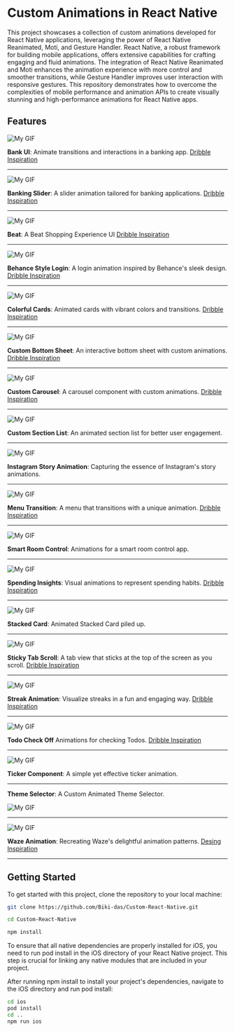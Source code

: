 # Custom Animations in React Native

This project showcases a collection of custom animations developed for React Native applications, leveraging the power of React Native Reanimated, Moti, and Gesture Handler. React Native, a robust framework for building mobile applications, offers extensive capabilities for crafting engaging and fluid animations. The integration of React Native Reanimated and Moti enhances the animation experience with more control and smoother transitions, while Gesture Handler improves user interaction with responsive gestures. This repository demonstrates how to overcome the complexities of mobile performance and animation APIs to create visually stunning and high-performance animations for React Native apps.

## Features

![My GIF](https://media.giphy.com/media/v1.Y2lkPTc5MGI3NjExZGQ0Nnl5NnB5bHIxd3pxamtjcXNreG1xY3Y0cXkyZmV2NGhrMmlzeSZlcD12MV9pbnRlcm5hbF9naWZfYnlfaWQmY3Q9Zw/EswgoEhAeXrmx1IyO8/giphy.gif)

**Bank UI**: Animate transitions and interactions in a banking app.
[Dribble Inspiration](https://dribbble.com/shots/15294651-Bank-App)

---

![My GIF](https://media.giphy.com/media/v1.Y2lkPTc5MGI3NjExa2p2bnc1YTdya3pqOTlobjVveTgzbWhjYnUzN3U2MnJlb3d3bTI5MCZlcD12MV9pbnRlcm5hbF9naWZfYnlfaWQmY3Q9Zw/AdAJSClvlF9n1rbtk5/giphy.gif)

**Banking Slider**: A slider animation tailored for banking applications.
[Dribble Inspiration](https://dribbble.com/shots/14891203-Banking-Mobile-App)

---

![My GIF](https://media.giphy.com/media/v1.Y2lkPTc5MGI3NjExOGZhdDJoaXBuc2xkcGllZWg1czA5eTQ2dDR6eWY2bzk0amMzaWU2ZSZlcD12MV9pbnRlcm5hbF9naWZfYnlfaWQmY3Q9Zw/oVudd8DwOaOlFv98ru/giphy.gif)

**Beat**: A Beat Shopping Experience UI
[Dribble Inspiration](https://dribbble.com/shots/12294992-Beats-Concept-App)

---

![My GIF](https://media.giphy.com/media/v1.Y2lkPTc5MGI3NjExYXdqdmZiaG5meXA1bGtwbGU2OWdoZnJmajJ1cG42cHd3enVpdmdicSZlcD12MV9pbnRlcm5hbF9naWZfYnlfaWQmY3Q9Zw/ahgW0Wwldu5fgKyjBg/giphy.gif)

**Behance Style Login**: A login animation inspired by Behance's sleek design.
[Dribble Inspiration](https://dribbble.com/shots/5850406--02-Behance-Login)

---

![My GIF](https://media.giphy.com/media/v1.Y2lkPTc5MGI3NjExMGJmcjZvcDNjcmdkZXQxeHpld2tib2g2M3dkczlsMnN2eXkwMnJpZSZlcD12MV9pbnRlcm5hbF9naWZfYnlfaWQmY3Q9Zw/KD8poIOBdK01R2DUBy/giphy.gif)

**Colorful Cards**: Animated cards with vibrant colors and transitions.
[Dribble Inspiration](https://dribbble.com/shots/13267613-Payments-Card-Animation)

---

![My GIF](https://media.giphy.com/media/v1.Y2lkPTc5MGI3NjExYXo3ZmtkZm5tY3N5dGUzZTYxZmFzMzluMm9yNXNpOXp4ZWRkd3FhNyZlcD12MV9pbnRlcm5hbF9naWZfYnlfaWQmY3Q9Zw/v7ufDJGtGxyNSqOQar/giphy.gif)

**Custom Bottom Sheet**: An interactive bottom sheet with custom animations.
[Dribble Inspiration](https://dribbble.com/shots/6757806-Discover-scroll-interface)

---

![My GIF](https://media.giphy.com/media/v1.Y2lkPTc5MGI3NjExdG80Ym5mZGI0NXl6aGVyc2dkbmVyanFjdGsydXBsbzZlbG43YzhzZCZlcD12MV9pbnRlcm5hbF9naWZfYnlfaWQmY3Q9Zw/5yu3RBXtXQVrL1UADi/giphy.gif)

**Custom Carousel**: A carousel component with custom animations.
[Dribble Inspiration](https://dribbble.com/shots/3147975-Product-Page-Interaction?1481310235)

---

![My GIF](https://media.giphy.com/media/v1.Y2lkPTc5MGI3NjExNm1peDF3M2RrOWo1OHpvcjBtdHBxcDFjcTY1NWxlZmRjbXZkamRvNSZlcD12MV9pbnRlcm5hbF9naWZfYnlfaWQmY3Q9Zw/AtY4y3OyQyLolD3uea/giphy.gif)

**Custom Section List**: An animated section list for better user engagement.

---

![My GIF](https://media.giphy.com/media/v1.Y2lkPTc5MGI3NjExM3F0ZXlob21wNXkzZ3Z3N2tsaW9vdGE3OXN0NWNtdXZoeWZhcmRlNSZlcD12MV9pbnRlcm5hbF9naWZfYnlfaWQmY3Q9Zw/DnntpW02QrLoapM3Uf/giphy-downsized-large.gif)

**Instagram Story Animation**: Capturing the essence of Instagram's story animations.

---

![My GIF](https://media.giphy.com/media/v1.Y2lkPTc5MGI3NjExOXhjNTlzcTRhbm5teWN6YWNsaDZsZTAxeDI0ZTV0d3Y2Y3k2ZjN6aiZlcD12MV9pbnRlcm5hbF9naWZfYnlfaWQmY3Q9Zw/p6rdEEMjj82zaDtDQd/giphy.gif)

**Menu Transition**: A menu that transitions with a unique animation.
[Dribble Inspiration](https://dribbble.com/shots/6555779-Menu-Transition)

---

![My GIF](https://media.giphy.com/media/v1.Y2lkPTc5MGI3NjExeGM5ZnB4YTdwdXlnN2VlOTJnemp0ZnpyZXlyOXZldzFuNGR3cDRtdSZlcD12MV9pbnRlcm5hbF9naWZfYnlfaWQmY3Q9Zw/YjY0i2utljXPriiURb/giphy.gif)

**Smart Room Control**: Animations for a smart room control app.

---

![My GIF](https://media.giphy.com/media/v1.Y2lkPTc5MGI3NjExNHI5ZmIybGF0cGw2M3p4YjFmc29wYWt1cXA5eW9tZnYxaGQyM3hhbyZlcD12MV9pbnRlcm5hbF9naWZfYnlfaWQmY3Q9Zw/47AZoEQlKgLAS7QgeZ/giphy.gif)

**Spending Insights**: Visual animations to represent spending habits.
[Dribble Inspiration](https://dribbble.com/shots/16367172-Social-media-app-UI-screen)

---

![My GIF](https://media.giphy.com/media/v1.Y2lkPTc5MGI3NjExb2R5YXpmeXhhNDVyZXRpYm9lcWYxMngzNmF6bWxoa3dreW5oYzBoaSZlcD12MV9pbnRlcm5hbF9naWZfYnlfaWQmY3Q9Zw/TFsSvjDk0VkLusHI6F/giphy.gif)

**Stacked Card**: Animated Stacked Card piled up.

---

![My GIF](https://media.giphy.com/media/v1.Y2lkPTc5MGI3NjExOGtxOHhjNmtxaGZpeHo5M25kaWQ3YW56ZHpmcTJjbDdva2YyZnEycyZlcD12MV9pbnRlcm5hbF9naWZfYnlfaWQmY3Q9Zw/bmLA4kNJpNwtG5PeXN/giphy.gif)

**Sticky Tab Scroll**: A tab view that sticks at the top of the screen as you scroll.
[Dribble Inspiration](https://dribbble.com/shots/15107351-Grenouille-animation)

---

![My GIF](https://media.giphy.com/media/v1.Y2lkPTc5MGI3NjExdTdrdWdmc2N4cDZ1cHZvZ3kzbnhqOHlqd3AxNHVraXd2OGV4ZHd4MyZlcD12MV9pbnRlcm5hbF9naWZfYnlfaWQmY3Q9Zw/3vg2fr886Y0ec3o4R3/giphy.gif)

**Streak Animation**: Visualize streaks in a fun and engaging way.
[Dribble Inspiration](https://dribbble.com/shots/2148183-Streak-Interaction-Design)

---

![My GIF](https://media.giphy.com/media/v1.Y2lkPTc5MGI3NjExNjhkMDF2Zm5xZ3dqcXN1YzZsOGxraWNocHc2aXl4ZnAxY2hwZG8yNyZlcD12MV9pbnRlcm5hbF9naWZfYnlfaWQmY3Q9Zw/cFMxFyPWr54kUmXB0r/giphy.gif)

**Todo Check Off** Animations for checking Todos.
[Dribble Inspiration](https://dribbble.com/shots/10629617-Simple-checklist-animation)

---

![My GIF](https://media.giphy.com/media/v1.Y2lkPTc5MGI3NjExbXhlYXZmaTVvMzFkZGliZ3ZyZzl0eWM2Yzh2bnhtazM0MHBka3FlNSZlcD12MV9pbnRlcm5hbF9naWZfYnlfaWQmY3Q9Zw/wvneFCtqC6UqWGq2Ep/giphy.gif)

**Ticker Component**: A simple yet effective ticker animation.

---

**Theme Selector**: A Custom Animated Theme Selector.

![My GIF](https://media.giphy.com/media/v1.Y2lkPTc5MGI3NjExbG81bDUxenJyNmpreXhvdGUyd2huMGx0dWh0NDFqeTh5bzR5bnR5eCZlcD12MV9pbnRlcm5hbF9naWZfYnlfaWQmY3Q9Zw/lGPEkg9ZuB2FBVyVwY/giphy.gif)

---

![My GIF](https://media.giphy.com/media/v1.Y2lkPTc5MGI3NjExZ3AxZzdtN2U4cDFhNGszdGxtbHVyeWp0bmNqZDk0Y2JyMmo1eGRjZCZlcD12MV9pbnRlcm5hbF9naWZfYnlfaWQmY3Q9Zw/Ilp6OWf3A7vGcY4dHB/giphy.gif)

**Waze Animation**: Recreating Waze's delightful animation patterns.
[Desing Inspiration](https://screenlane.com/post/ios/waze/)

---

## Getting Started

To get started with this project, clone the repository to your local machine:

```bash
git clone https://github.com/Biki-das/Custom-React-Native.git
```

```bash
cd Custom-React-Native
```

```bash
npm install
```

To ensure that all native dependencies are properly installed for iOS, you need to run pod install in the iOS directory of your React Native project. This step is crucial for linking any native modules that are included in your project.

After running npm install to install your project's dependencies, navigate to the iOS directory and run pod install:

```bash
cd ios
pod install
cd ..
npm run ios
```
